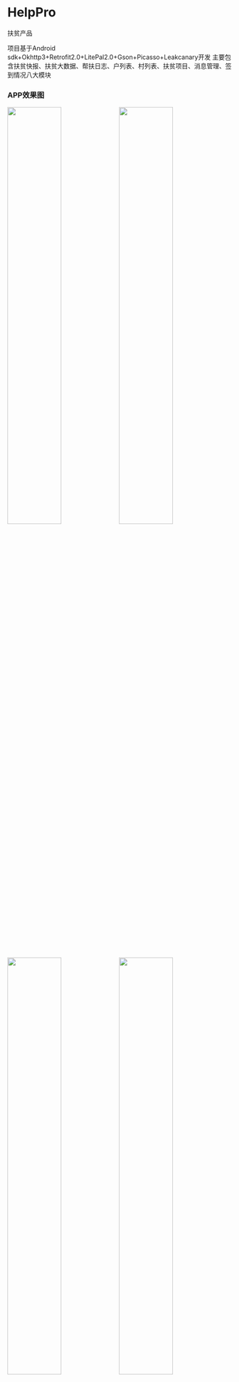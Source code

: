 # HelpPro

 扶贫产品

项目基于Android sdk+Okhttp3+Retrofit2.0+LitePal2.0+Gson+Picasso+Leakcanary开发
主要包含扶贫快报、扶贫大数据、帮扶日志、户列表、村列表、扶贫项目、消息管理、签到情况八大模块

### APP效果图

<div><img src="https://upload-images.jianshu.io/upload_images/10295200-969887f654aadbb5.png?imageMogr2/auto-orient/strip%7CimageView2/2/w/1240" width="49%"/>
<img src="https://upload-images.jianshu.io/upload_images/10295200-3e7693b87bce1389.png?imageMogr2/auto-orient/strip%7CimageView2/2/w/1240" width="49%"/></div>

<div><img src="https://upload-images.jianshu.io/upload_images/10295200-2a0ab58d9f43ce0b.png?imageMogr2/auto-orient/strip%7CimageView2/2/w/1240" width="49%"/>
<img src="https://upload-images.jianshu.io/upload_images/10295200-7d039a61eece1999.png?imageMogr2/auto-orient/strip%7CimageView2/2/w/1240" width="49%"/></div>
<div><img src="https://upload-images.jianshu.io/upload_images/10295200-fc500a71687e901d.png?imageMogr2/auto-orient/strip%7CimageView2/2/w/1240" width="49%"/>
<img src="https://upload-images.jianshu.io/upload_images/10295200-cf80de803328cae9.png?imageMogr2/auto-orient/strip%7CimageView2/2/w/1240" width="49%"/></div>
<div><img src="https://upload-images.jianshu.io/upload_images/10295200-255fa6ddf1b78ce5.png?imageMogr2/auto-orient/strip%7CimageView2/2/w/1240" width="49%"/>
<img src="https://upload-images.jianshu.io/upload_images/10295200-66b8ecf5cffc474a.png?imageMogr2/auto-orient/strip%7CimageView2/2/w/1240" width="49%"/></div>
<div><img src="https://upload-images.jianshu.io/upload_images/10295200-49ee7b91271ed990.png?imageMogr2/auto-orient/strip%7CimageView2/2/w/1240" width="49%"/>
<img src="https://upload-images.jianshu.io/upload_images/10295200-950b290984169933.png?imageMogr2/auto-orient/strip%7CimageView2/2/w/1240" width="49%"/></div>
<div><img src="https://upload-images.jianshu.io/upload_images/10295200-79ce8b11f39aea48.png?imageMogr2/auto-orient/strip%7CimageView2/2/w/1240" width="49%"/>
<img src="https://upload-images.jianshu.io/upload_images/10295200-5a6729339ba02bef.png?imageMogr2/auto-orient/strip%7CimageView2/2/w/1240" width="49%"/></div>
<div><img src="https://upload-images.jianshu.io/upload_images/10295200-a4c8626dd750bd84.png?imageMogr2/auto-orient/strip%7CimageView2/2/w/1240" width="49%"/>
<img src="https://upload-images.jianshu.io/upload_images/10295200-6dc199fe4fa17acd.png?imageMogr2/auto-orient/strip%7CimageView2/2/w/1240" width="49%"/></div>
<div><img src="https://upload-images.jianshu.io/upload_images/10295200-725b6b02877f0915.png?imageMogr2/auto-orient/strip%7CimageView2/2/w/1240" width="49%"/>
<img src="https://upload-images.jianshu.io/upload_images/10295200-ae3bed8f5c32097e.png?imageMogr2/auto-orient/strip%7CimageView2/2/w/1240" width="49%"/></div>
<div><img src="https://upload-images.jianshu.io/upload_images/10295200-efdc583ccc9a6acf.png?imageMogr2/auto-orient/strip%7CimageView2/2/w/1240" width="49%"/>
<img src="https://upload-images.jianshu.io/upload_images/10295200-77272a0e5384b5ec.png?imageMogr2/auto-orient/strip%7CimageView2/2/w/1240" width="49%"/></div>
<div><img src="https://upload-images.jianshu.io/upload_images/10295200-8bbf0fc9b11e1d9a.png?imageMogr2/auto-orient/strip%7CimageView2/2/w/1240" width="49%"/>
<img src="https://upload-images.jianshu.io/upload_images/10295200-9ed07d5a1ea72558.png?imageMogr2/auto-orient/strip%7CimageView2/2/w/1240" width="49%"/></div>















